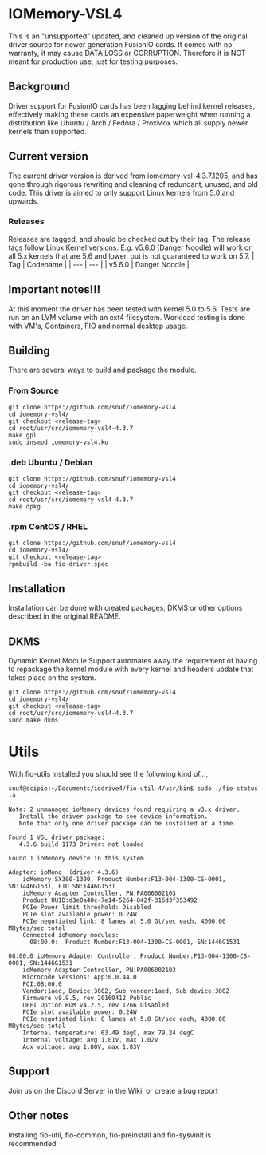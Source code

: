 # IOMemory-VSL4
This is an "unsupported" updated, and cleaned up version of the original driver
source for newer generation FusionIO cards. It comes with no warranty, it may
cause DATA LOSS or CORRUPTION. Therefore it is NOT meant for production use,
just for testing purposes.

## Background
Driver support for FusionIO cards has been lagging behind kernel
releases, effectively making these cards an expensive paperweight
when running a distribution like Ubuntu / Arch / Fedora / ProxMox which
all supply newer kernels than supported.

## Current version
The current driver version is derived from iomemory-vsl-4.3.7.1205, and has
gone through rigorous rewriting and cleaning of redundant, unused, and old code.
This driver is aimed to only support Linux kernels from 5.0 and upwards.

### Releases
Releases are tagged, and should be checked out by their tag. The release tags
follow Linux Kernel versions. E.g. v5.6.0 (Danger Noodle) will work on all 5.x
kernels that are 5.6 and lower, but is not guaranteed to work on 5.7.
| Tag | Codename |
| --- | --- |
| v5.6.0 | Danger Noodle |


## Important notes!!!
At this moment the driver has been tested with kernel 5.0 to 5.6. Tests are
run on an LVM volume with an ext4 filesystem. Workload testing is done with
VM's, Containers, FIO and normal desktop usage.

## Building
There are several ways to build and package the module.

### From Source
```
git clone https://github.com/snuf/iomemory-vsl4
cd iomemory-vsl4/
git checkout <release-tag>
cd root/usr/src/iomemory-vsl4-4.3.7
make gpl
sudo insmod iomemory-vsl4.ko
```

### .deb Ubuntu / Debian
```
git clone https://github.com/snuf/iomemory-vsl4
cd iomemory-vsl4/
git checkout <release-tag>
cd root/usr/src/iomemory-vsl4-4.3.7
make dpkg
```

### .rpm CentOS / RHEL
```
git clone https://github.com/snuf/iomemory-vsl4
cd iomemory-vsl4/
git checkout <release-tag>
rpmbuild -ba fio-driver.spec
```

## Installation
Installation can be done with created packages, DKMS or other options described
in the original README.

## DKMS
Dynamic Kernel Module Support automates away the requirement of having to
repackage the kernel module with every kernel and headers update that takes
place on the system.
```
git clone https://github.com/snuf/iomemory-vsl4
cd iomemory-vsl4/
git checkout <release-tag>
cd root/usr/src/iomemory-vsl4-4.3.7
sudo make dkms
```

# Utils
With fio-utils installed you should see the following kind of...,:
```
snuf@scipio:~/Documents/iodrive4/fio-util-4/usr/bin$ sudo ./fio-status -a

Note: 2 unmanaged ioMemory devices found requiring a v3.x driver.
   Install the driver package to see device information.
   Note that only one driver package can be installed at a time.

Found 1 VSL driver package:
   4.3.6 build 1173 Driver: not loaded

Found 1 ioMemory device in this system

Adapter: ioMono  (driver 4.3.6)
	ioMemory SX300-1300, Product Number:F13-004-1300-CS-0001, SN:1446G1531, FIO SN:1446G1531
	ioMemory Adapter Controller, PN:PA006002103
	Product UUID:d3e0a40c-7e14-5264-842f-316d3f353492
	PCIe Power limit threshold: Disabled
	PCIe slot available power: 0.24W
	PCIe negotiated link: 8 lanes at 5.0 Gt/sec each, 4000.00 MBytes/sec total
	Connected ioMemory modules:
	  08:00.0:	Product Number:F13-004-1300-CS-0001, SN:1446G1531

08:00.0	ioMemory Adapter Controller, Product Number:F13-004-1300-CS-0001, SN:1446G1531
	ioMemory Adapter Controller, PN:PA006002103
	Microcode Versions: App:0.0.44.0
	PCI:08:00.0
	Vendor:1aed, Device:3002, Sub vendor:1aed, Sub device:3002
	Firmware v8.9.5, rev 20160412 Public
	UEFI Option ROM v4.2.5, rev 1266 Disabled
	PCIe slot available power: 0.24W
	PCIe negotiated link: 8 lanes at 5.0 Gt/sec each, 4000.00 MBytes/sec total
	Internal temperature: 63.49 degC, max 79.24 degC
	Internal voltage: avg 1.01V, max 1.02V
	Aux voltage: avg 1.80V, max 1.83V
```

## Support
Join us on the Discord Server in the Wiki, or create a bug report

## Other notes
Installing fio-util, fio-common, fio-preinstall and fio-sysvinit is recommended.
